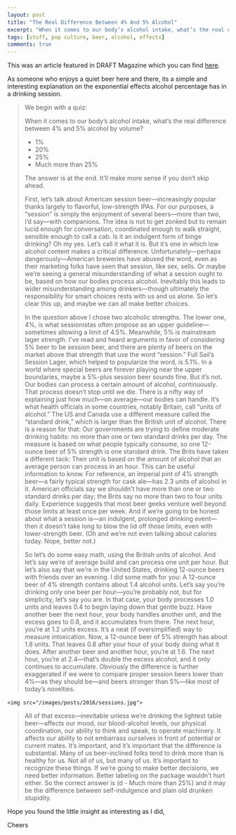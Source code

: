 ```yaml
---
layout: post
title: "The Real Difference Between 4% And 5% Alcohol"
excerpt: "When it comes to our body’s alcohol intake, what’s the real difference between 4% and 5% alcohol by volume?"
tags: [stuff, pop culture, beer, alcohol, effects]
comments: true
---
```

This was an article featured in DRAFT Magazine which you can find [here](http://draftmag.com/science-session-abv-processing/). 

As someone who enjoys a quiet beer here and there, its a simple and interesting explanation on the exponential effects alcohol percentage has in a drinking session.   

> We begin with a quiz:
> 
> When it comes to our body’s alcohol intake, what’s the real difference between 4% and 5% alcohol by volume?
> 
> * 1%
> * 20%
> * 25%
> * Much more than 25%
> 
> The answer is at the end. It’ll make more sense if you don’t skip ahead.
> 
> First, let’s talk about American session beer—increasingly popular thanks largely to flavorful, low-strength IPAs. For our purposes, a “session” is simply the enjoyment of several beers—more than two, I’d say—with companions. The idea is not to get zonked but to remain lucid enough for conversation, coordinated enough to walk straight, sensible enough to call a cab.
> Is it an indulgent form of binge drinking? Oh my yes. Let’s call it what it is. But it’s one in which low alcohol content makes a critical difference.
> Unfortunately—perhaps dangerously—American breweries have abused the word, even as their marketing folks have seen that session, like sex, sells. Or maybe we’re seeing a general misunderstanding of what a session ought to be, based on how our bodies process alcohol. Inevitably this leads to wider misunderstanding among drinkers—though ultimately the responsibility for smart choices rests with us and us alone.
> So let’s clear this up, and maybe we can all make better choices.
> 
> In the question above I chose two alcoholic strengths. The lower one, 4%, is what sessionistas often propose as an upper guideline—sometimes allowing a limit of 4.5%. Meanwhile, 5% is mainstream lager strength.
> I’ve read and heard arguments in favor of considering 5% beer to be session beer, and there are plenty of beers on the market above that strength that use the word “session.” Full Sail’s Session Lager, which helped to popularize the word, is 5.1%. In a world where special beers are forever playing near the upper boundaries, maybe a 5%-plus session beer sounds fine. But it’s not.
> Our bodies can process a certain amount of alcohol, continuously. That process doesn’t stop until we die. There is a nifty way of explaining just how much—on average—our bodies can handle. It’s what health officials in some countries, notably Britain, call “units of alcohol.”
> The US and Canada use a different measure called the “standard drink,” which is larger than the British unit of alcohol. There is a reason for that: Our governments are trying to define moderate drinking habits: no more than one or two standard drinks per day. The measure is based on what people typically consume, so one 12-ounce beer of 5% strength is one standard drink.
> The Brits have taken a different tack: Their unit is based on the amount of alcohol that an average person can process in an hour. This can be useful information to know. For reference, an imperial pint of 4% strength beer—a fairly typical strength for cask ale—has 2.3 units of alcohol in it.
> American officials say we shouldn’t have more than one or two standard drinks per day; the Brits say no more than two to four units daily. Experience suggests that most beer geeks venture well beyond those limits at least once per week. And if we’re going to be honest about what a session is—an indulgent, prolonged drinking event—then it doesn’t take long to blow the lid off those limits, even with lower-strength beer.
> (Oh and we’re not even talking about calories today. Nope, better not.)
> 
> So let’s do some easy math, using the British units of alcohol. And let’s say we’re of average build and can process one unit per hour. But let’s also say that we’re in the United States, drinking 12-ounce beers with friends over an evening.
> I did some math for you: A 12-ounce beer of 4% strength contains about 1.4 alcohol units. Let’s say you’re drinking only one beer per hour—you’re probably not, but for simplicity, let’s say you are. In that case, your body processes 1.0 units and leaves 0.4 to begin laying down that gentle buzz. Have another beer the next hour, your body handles another unit, and the excess goes to 0.8, and it accumulates from there. The next hour, you’re at 1.2 units excess. It’s a neat (if oversimplified) way to measure intoxication.
> Now, a 12-ounce beer of 5% strength has about 1.8 units. That leaves 0.8 after your hour of your body doing what it does. After another beer and another hour, you’re at 1.6. The next hour, you’re at 2.4—that’s double the excess alcohol, and it only continues to accumulate.
> Obviously the difference is further exaggerated if we were to compare proper session beers lower than 4%—as they should be—and beers stronger than 5%—like most of today’s novelties.
> 
> <figure>
	<img src="/images/posts/2016/sessions.jpg">
> </figure>
> 
> All of that excess—inevitable unless we’re drinking the lightest table beer—affects our mood, our blood-alcohol levels, our physical coordination, our ability to think and speak, to operate machinery. It affects our ability to not embarrass ourselves in front of potential or current mates. It’s important, and it’s important that the difference is substantial.
> Many of us beer-inclined folks tend to drink more than is healthy for us. Not all of us, but many of us. It’s important to recognize these things. If we’re going to make better decisions, we need better information. Better labeling on the package wouldn’t hurt either.
> So the correct answer is (d - Much more than 25%) and it may be the difference between self-indulgence and plain old drunken stupidity.

Hope you found the little insight as interesting as I did,

Cheers
